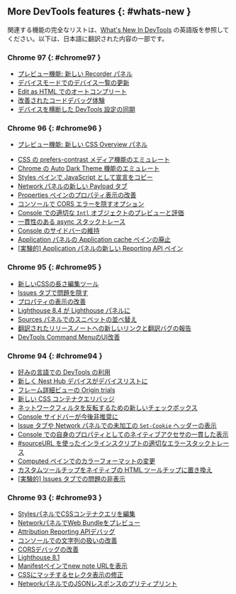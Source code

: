 ## More DevTools features {: #whats-new }

関連する機能の完全なリストは、<a href="/tags/new-in-devtools/" translate="no">What's New In DevTools</a> の英語版を参照してください。以下は、日本語に翻訳された内容の一部です。

<!-- ### Chrome 98 {: #chrome98 }
* [Preview feature: Full-page accessibility tree](/ja/blog/new-in-devtools-98/#a11y-tree)
* [More precise changes in the Changes tab](/ja/blog/new-in-devtools-98/#changes)
* [Set longer timeout for user flow recording](/ja/blog/new-in-devtools-98/#recorder-timeout)
* [Ensure your pages are cacheable with the Back/forward cache tab](/ja/blog/new-in-devtools-98/#bfcache)
* [New Properties pane filter](/ja/blog/new-in-devtools-98/#properties)
* [Emulate the CSS forced-colors media feature](/ja/blog/new-in-devtools-98/#forced-colors)
* [Show rulers on hover command](/ja/blog/new-in-devtools-98/#show-rulers)
* [Support `row-reverse` and `column-reverse` in the Flexbox editor](/ja/blog/new-in-devtools-98/#flexbox-editor)
* [New keyboard shortcuts to replay XHR and expand all search results](/ja/blog/new-in-devtools-98/#shortcuts)
* [Lighthouse 9 in the Lighthouse panel](/ja/blog/new-in-devtools-98/#lighthouse)
* [Improved Sources panel](/ja/blog/new-in-devtools-98/#sources)
* [Miscellaneous highlights](/ja/blog/new-in-devtools-98/#misc)
* [[Experimental] Endpoints in the Reporting API pane](/ja/blog/new-in-devtools-98/#reporting-api) -->


### Chrome 97 {: #chrome97 }

* [プレビュー機能: 新しい Recorder パネル](/ja/blog/new-in-devtools-97/#recorder)
* [デバイスモードでのデバイス一覧の更新](/ja/blog/new-in-devtools-97/#device)
* [Edit as HTML でのオートコンプリート](/ja/blog/new-in-devtools-97/#code-completion)
* [改善されたコードデバッグ体験](/ja/blog/new-in-devtools-97/#debugging)
* [デバイスを横断した DevTools 設定の同期](/ja/blog/new-in-devtools-97/#sync)

### Chrome 96 {: #chrome96 }

* [プレビュー機能: 新しい CSS Overview パネル](/ja/blog/new-in-devtools-96/#css-overview)
<!-- * [Restored and improved CSS length edit and copy experince](/ja/blog/new-in-devtools-966/#length) -->
* [CSS の prefers-contrast メディア機能のエミュレート](/ja/blog/new-in-devtools-96/#prefers-contrast)
* [Chrome の Auto Dark Theme 機能のエミュレート](/ja/blog/new-in-devtools-96/#auto-dark-mode)
* [Styles ペインで JavaScript として宣言をコピー](/ja/blog/new-in-devtools-96/#copy-as-js)
* [Network パネルの新しい Payload タブ](/ja/blog/new-in-devtools-96/#payload)
* [Properties ペインのプロパティ表示の改善](/ja/blog/new-in-devtools-96/#properties)
* [コンソールで CORS エラーを隠すオプション](/ja/blog/new-in-devtools-96/#hide-cors-errors)
* [Console での適切な `Intl` オブジェクトのプレビューと評価](/ja/blog/new-in-devtools-96/#intl)
* [一貫性のある async スタックトレース](/ja/blog/new-in-devtools-96/#async)
* [Console のサイドバーの維持](/ja/blog/new-in-devtools-96/#console-sidebar)
* [Application パネルの Application cache ペインの廃止](/ja/blog/new-in-devtools-96/#app-cache)
* [[実験的] Application パネルの新しい Reporting API ペイン](/ja/blog/new-in-devtools-96/#reporting-api)

### Chrome 95 {: #chrome95 }

* [新しいCSSの長さ編集ツール](/ja//blog/new-in-devtools-95/#length)
* [Issues タブで問題を隠す](/ja/blog/new-in-devtools-95/#hide-issues)
* [プロパティの表示の改善](/ja/blog/new-in-devtools-95/#properties)
* [Lighthouse 8.4 が Lighthouse パネルに](/ja/blog/new-in-devtools-95/#lighthouse)
* [Sources パネルでのスニペットの並べ替え](/ja/blog/new-in-devtools-95/#snippets)
* [翻訳されたリリースノートへの新しいリンクと翻訳バグの報告](/ja/blog/new-in-devtools-95/#localized)
* [DevTools Command MenuのUI改善](/ja/blog/new-in-devtools-95/#command-menu)

### Chrome 94 {: #chrome94 }

* [好みの言語での DevTools の利用](/ja/blog/new/in/devtools-94/#localized)
* [新しく Nest Hub デバイスがデバイスリストに](/ja/blog/new/in/devtools-94/#nest-hub)
* [フレーム詳細ビューの Origin trials](/ja/blog/new/in/devtools-94/#origin-trials)
* [新しい CSS コンテナクエリバッジ](/ja/blog/new/in/devtools-94/#container-queries)
* [ネットワークフィルタを反転するための新しいチェックボックス](/ja/blog/new/in/devtools-94/#invert-network-filter)
* [Console サイドバーが今後非推奨に](/ja/blog/new/in/devtools-94/#deprecated)
* [Issue タブや Network パネルでの未加工の `Set-Cookie` ヘッダーの表示](/ja/blog/new/in/devtools-94/#raw-cookies)
* [Console での自身のプロパティとしてのネイティブアクセサの一貫した表示](/ja/blog/new/in/devtools-94/#native-accessors)
* [#sourceURL を使ったインラインスクリプトの適切なエラースタックトレース](/ja/blog/new/in/devtools-94/#inline-script)
* [Computed ペインでのカラーフォーマットの変更](/ja/blog/new/in/devtools-94/#color-unit)
* [カスタムツールチップをネイティブの HTML ツールチップに置き換え](/ja/blog/new/in/devtools-94/#tooltip)
* [[実験的] Issues タブでの問題の非表示](/ja/blog/new/in/devtools-94/#hide-issues)

### Chrome 93 {: #chrome93 }

* [StylesパネルでCSSコンテナクエリを編集](/ja/blog/new-in-devtools-93/#container-queries)
* [NetworkパネルでWeb Bundleをプレビュー](/ja/blog/new-in-devtools-93/#web-bundle)
* [Attribution Reporting APIデバッグ](/ja/blog/new-in-devtools-93/#attribution-reporting)
* [コンソールでの文字列の扱いの改善](/ja/blog/new-in-devtools-93/#string)
* [CORSデバッグの改善](/ja/blog/new-in-devtools-93/#cors)
* [Lighthouse 8.1](/ja/blog/new-in-devtools-93/#lighthouse)
* [Manifestペインでnew note URLを表示](/ja/blog/new-in-devtools-93/#new-note-url)
* [CSSにマッチするセレクタ表示の修正](/ja/blog/new-in-devtools-93/#matching-selectors)
* [NetworkパネルでのJSONレスポンスのプリティプリント](/ja/blog/new-in-devtools-93/#pretty-print-json)
